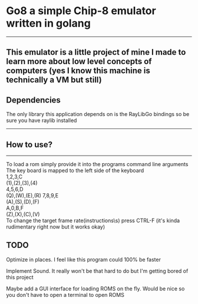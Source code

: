 # Go8 a simple Chip-8 emulator written in golang   
----------

This emulator is a little project of mine I made to learn more about low level concepts of computers (yes I know this machine is technically a VM but still)   
----------

## Dependencies   
   
The only library this application depends on is the RayLibGo bindings so be sure you have raylib installed  

----------

## How to use?   
---------
To load a rom simply provide it into the programs command line arguments   
The key board is mapped to the left side of the keyboard   
1,2,3,C    
(1),(2),(3),(4)    
4,5,6,D    
(Q),(W),(E),(R)
7,8,9,E    
(A),(S),(D),(F)    
A,0,B,F    
(Z),(X),(C),(V)    
To change the target frame rate(instructions\s) press CTRL-F (it's kinda rudimentary right now but it works okay)     
## TODO
   
Optimize in places. I feel like this program could 100% be faster   
   
Implement Sound. It really won't be that hard to do but I'm getting bored of this project   
   
Maybe add a GUI interface for loading ROMS on the fly. Would be nice so you don't have to open a terminal to open ROMS   
